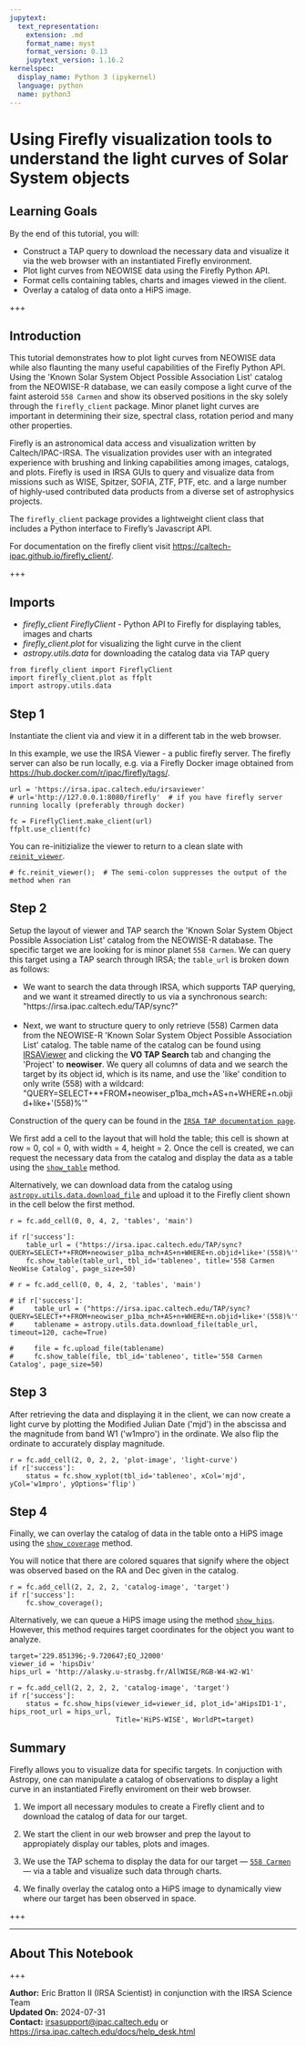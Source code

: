 ```yaml
---
jupytext:
  text_representation:
    extension: .md
    format_name: myst
    format_version: 0.13
    jupytext_version: 1.16.2
kernelspec:
  display_name: Python 3 (ipykernel)
  language: python
  name: python3
---
```


# Using Firefly visualization tools to understand the light curves of Solar System objects

## Learning Goals

By the end of this tutorial, you will:

- Construct a TAP query to download the necessary data and visualize it via the web browser with an instantiated Firefly environment.
- Plot light curves from NEOWISE data using the Firefly Python API.
- Format cells containing tables, charts and images viewed in the client.
- Overlay a catalog of data onto a HiPS image.

+++

## Introduction

This tutorial demonstrates how to plot light curves from NEOWISE data while also flaunting the many useful capabilities of the Firefly Python API. Using the 'Known Solar System Object Possible Association List' catalog from the NEOWISE-R database, we can easily compose a light curve of the faint asteroid `558 Carmen` and show its observed positions in the sky solely through the `firefly_client` package. Minor planet light curves are important in determining their size, spectral class, rotation period and many other properties.

Firefly is an astronomical data access and visualization written by Caltech/IPAC-IRSA. The visualization provides user with an integrated experience with brushing and linking capabilities among images, catalogs, and plots. Firefly is used in IRSA GUIs to query and visualize data from missions such as WISE, Spitzer, SOFIA, ZTF, PTF, etc. and a large number of highly-used contributed data products from a diverse set of astrophysics projects.

The `firefly_client` package provides a lightweight client class that includes a Python interface to Firefly’s Javascript API.

For documentation on the firefly client visit https://caltech-ipac.github.io/firefly_client/.

+++

## Imports

- *firefly_client FireflyClient* - Python API to Firefly for displaying tables, images and charts
- *firefly_client.plot* for visualizing the light curve in the client
- *astropy.utils.data* for downloading the catalog data via TAP query

```{code-cell} ipython3
from firefly_client import FireflyClient
import firefly_client.plot as ffplt
import astropy.utils.data
```

## Step 1

Instantiate the client via and view it in a different tab in the web browser.

In this example, we use the IRSA Viewer - a public firefly server. The firefly server can also be run locally, e.g. via a Firefly Docker image obtained from https://hub.docker.com/r/ipac/firefly/tags/.

```{code-cell} ipython3
url = 'https://irsa.ipac.caltech.edu/irsaviewer'
# url='http://127.0.0.1:8080/firefly'  # if you have firefly server running locally (preferably through docker)

fc = FireflyClient.make_client(url)
ffplt.use_client(fc)
```

You can re-initizialize the viewer to return to a clean slate with [`reinit_viewer`](https://caltech-ipac.github.io/firefly_client/api/firefly_client.FireflyClient.html#firefly_client.FireflyClient.reinit_viewer).

```{code-cell} ipython3
# fc.reinit_viewer();  # The semi-colon suppresses the output of the method when ran
```

## Step 2

Setup the layout of viewer and TAP search the 'Known Solar System Object Possible Association List' catalog from the NEOWISE-R database. The specific target we are looking for is minor planet `558 Carmen`. We can query this target using a TAP search through IRSA; the `table_url` is broken down as follows:

- We want to search the data through IRSA, which supports TAP querying, and we want it streamed directly to us via a synchronous search: <br>"https://<!---->irsa.ipac.caltech.edu/TAP/sync?"<br><br>
- Next, we want to structure query to only retrieve (558) Carmen data from the NEOWISE-R 'Known Solar System Object Possible Association List' catalog. The table name of the catalog can be found using [IRSAViewer](https://irsa.ipac.caltech.edu/irsaviewer/?__action=layout.showDropDown&view=MultiTableSearchCmd) and clicking the **VO TAP Search** tab and changing the 'Project' to **neowiser**. We query all columns of data and we search the target by its object id, which is its name, and use the 'like' condition to only write (558) with a wildcard: <br>"QUERY=SELECT+*+FROM+neowiser_p1ba_mch+AS+n+WHERE+n.objid+like+'(558)%'"

Construction of the query can be found in the [`IRSA TAP documentation page`](https://irsa.ipac.caltech.edu/docs/program_interface/TAP.html). 

We first add a cell to the layout that will hold the table; this cell is shown at row = 0, col = 0, with width = 4, height = 2. Once the cell is created, we can request the necessary data from the catalog and display the data as a table using the [`show_table`](https://caltech-ipac.github.io/firefly_client/api/firefly_client.FireflyClient.html#firefly_client.FireflyClient.show_table) method.

Alternatively, we can download data from the catalog using [`astropy.utils.data.download_file`](https://docs.astropy.org/en/stable/api/astropy.utils.data.download_file.html) and upload it to the Firefly client shown in the cell below the first method.

```{code-cell} ipython3
r = fc.add_cell(0, 0, 4, 2, 'tables', 'main')

if r['success']:
    table_url = ("https://irsa.ipac.caltech.edu/TAP/sync?QUERY=SELECT+*+FROM+neowiser_p1ba_mch+AS+n+WHERE+n.objid+like+'(558)%'")
    fc.show_table(table_url, tbl_id='tableneo', title='558 Carmen NeoWise Catalog', page_size=50)
```

```{code-cell} ipython3
# r = fc.add_cell(0, 0, 4, 2, 'tables', 'main')

# if r['success']:
#     table_url = ("https://irsa.ipac.caltech.edu/TAP/sync?QUERY=SELECT+*+FROM+neowiser_p1ba_mch+AS+n+WHERE+n.objid+like+'(558)%'")
#     tablename = astropy.utils.data.download_file(table_url, timeout=120, cache=True)
    
#     file = fc.upload_file(tablename)
#     fc.show_table(file, tbl_id='tableneo', title='558 Carmen Catalog', page_size=50)
```

## Step 3

After retrieving the data and displaying it in the client, we can now create a light curve by plotting the Modified Julian Date ('mjd') in the abscissa and the magnitude from band W1 ('w1mpro') in the ordinate. We also flip the ordinate to accurately display magnitude.

```{code-cell} ipython3
r = fc.add_cell(2, 0, 2, 2, 'plot-image', 'light-curve')
if r['success']:
    status = fc.show_xyplot(tbl_id='tableneo', xCol='mjd', yCol='w1mpro', yOptions='flip')
```

## Step 4

Finally, we can overlay the catalog of data in the table onto a HiPS image using the [`show_coverage`](https://caltech-ipac.github.io/firefly_client/api/firefly_client.FireflyClient.html#firefly_client.FireflyClient.show_coverage) method.

You will notice that there are colored squares that signify where the object was observed based on the RA and Dec given in the catalog.

```{code-cell} ipython3
r = fc.add_cell(2, 2, 2, 2, 'catalog-image', 'target')
if r['success']:
    fc.show_coverage();
```

Alternatively, we can queue a HiPS image using the method [`show_hips`](https://caltech-ipac.github.io/firefly_client/api/firefly_client.FireflyClient.html#firefly_client.FireflyClient.show_hips). However, this method requires target coordinates for the object you want to analyze.

```{code-cell} ipython3
target='229.851396;-9.720647;EQ_J2000'
viewer_id = 'hipsDiv'
hips_url = 'http://alasky.u-strasbg.fr/AllWISE/RGB-W4-W2-W1'

r = fc.add_cell(2, 2, 2, 2, 'catalog-image', 'target')
if r['success']:
    status = fc.show_hips(viewer_id=viewer_id, plot_id='aHipsID1-1', hips_root_url = hips_url, 
                          Title='HiPS-WISE', WorldPt=target)
```

## Summary

Firefly allows you to visualize data for specific targets. In conjuction with Astropy, one can manipulate a catalog of observations to display a light curve in an instantiated Firefly enviroment on their web browser.

1. We import all necessary modules to create a Firefly client and to download the catalog of data for our target.

2. We start the client in our web browser and prep the layout to appropiately display our tables, plots and images.

3. We use the TAP schema to display the data for our target &mdash; [`558 Carmen`](https://irsa.ipac.caltech.edu/irsaviewer/?__action=table.search&request=%7B%22startIdx%22%3A0%2C%22SearchMethod%22%3A%22AllSky%22%2C%22RequestedDataSet%22%3A%22NEOWISE%20Reactivation%20Database%22%2C%22id%22%3A%22GatorQuery%22%2C%22tbl_id%22%3A%22tbl_id-cf48-45%22%2C%22META_INFO%22%3A%7B%22title%22%3A%22WISE-neowiser_p1ba_mch%20(AllSky)%22%2C%22tbl_id%22%3A%22tbl_id-cf48-45%22%2C%22tbl_pref_key%22%3A%22WISE-neowiser_p1ba_mch%22%7D%2C%22catalogProject%22%3A%22WISE%22%2C%22catalog%22%3A%22neowiser_p1ba_mch%22%2C%22constraints%22%3A%22objid%20like%20%27%25(558)%20Carmen%25%27%22%2C%22pageSize%22%3A100%7D&options=%7B%22backgroundable%22%3Atrue%2C%22pageSize%22%3A100%7D) &mdash; via a table and visualize such data through charts.

4. We finally overlay the catalog onto a HiPS image to dynamically view where our target has been observed in space.

+++

***

## About This Notebook

+++

**Author:** Eric Bratton II (IRSA Scientist) in conjunction with the IRSA Science Team<br>
**Updated On:** 2024-07-31<br>
**Contact:** irsasupport@ipac.caltech.edu or  https://irsa.ipac.caltech.edu/docs/help_desk.html
